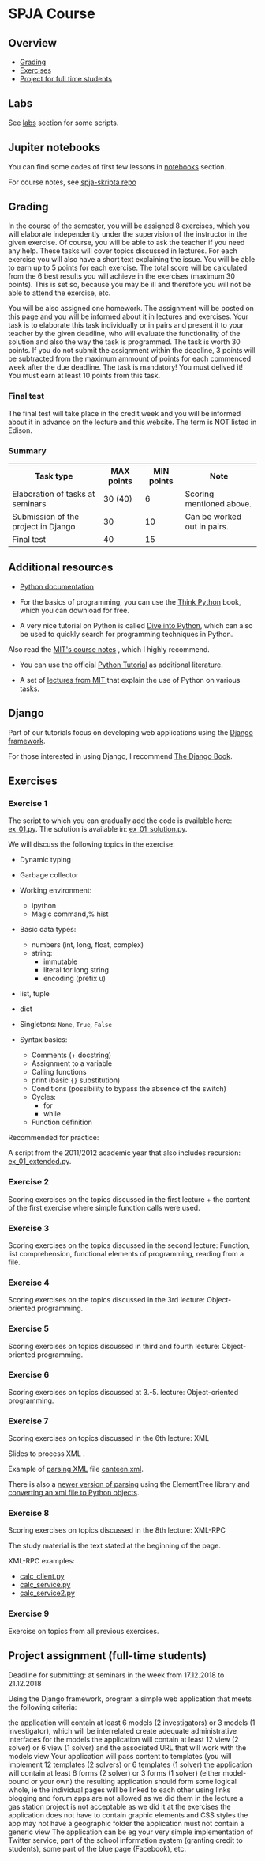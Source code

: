 # SPJA Course

## Overview

- [Grading](#grading)
- [Exercises](#exercises)
- [Project for full time students](#project-assignmet-full-time-students)


## Labs

See [labs](labs) section for some scripts.


## Jupiter notebooks

You can find some codes of first few lessons in [notebooks](notebooks) section.

For course notes, see [spja-skripta repo](http://github.com/geordi/spja-skripta)


## Grading

In the course of the semester, you will be assigned 8 exercises, which you will elaborate independently under the supervision of the instructor in the given exercise. Of course, you will be able to ask the teacher if you need any help.
These tasks will cover topics discussed in lectures.
For each exercise you will also have a short text explaining the issue.
You will be able to earn up to 5 points for each exercise.
The total score will be calculated from the 6 best results you will achieve in the exercises (maximum 30 points).
This is set so, because you may be ill and therefore you will not be able to attend the exercise, etc.

You will be also assigned one homework.
The assignment will be posted on this page and you will be informed about it in lectures and exercises.
Your task is to elaborate this task individually or in pairs and present it to your teacher by the given deadline, who will evaluate the functionality of the solution and also the way the task is programmed.
The task is worth 30 points.
If you do not submit the assignment within the deadline, 3 points will be subtracted from the maximum ammount of points for each commenced week after the due deadline.
The task is mandatory!
You must delived it!
You must earn at least 10 points from this task.

<!-- In the final week will also take the final test, which you must pass. You can earn up to 40 points for this test. You must get at least 15 points. -->


### Final test
The final test will take place in the credit week and you will be informed about it in advance on the lecture and this website. The term is NOT listed in Edison.


### Summary
<table>
<tr><th>Task type</th><th>MAX points</th><th>MIN points</th><th>Note</th></tr>
<tr><td>Elaboration of tasks at seminars</td><td>30 (40)</td><td>6</td><td>Scoring mentioned above.</td></tr>
<tr><td>Submission of the project in Django</td><td>30</td><td>10</td><td>Can be worked out in pairs.</td></tr>
<tr><td>Final test</td><td>40</td><td>15</td></tr>
</table>


## Additional resources

* [Python documentation](http://docs.python.org/index.html)

<!--An interesting online interactive course found at Codeacademy .-->

* For the basics of programming, you can use the [Think Python](http://www.greenteapress.com/thinkpython/) book, which you can download for free.

* A very nice tutorial on Python is called [Dive into Python](http://www.diveintopython.net/), which can also be used to quickly search for programming techniques in Python.

Also read the [MIT's course notes](http://ocw.mit.edu/courses/electrical-engineering-and-computer-science/6-01sc-introduction-to-electrical-engineering-and-computer-science-i-spring-2011/Syllabus/MIT6_01SCS11_notes.pdf) , which I highly recommend.

* You can use the official [Python Tutorial](http://ocw.mit.edu/courses/electrical-engineering-and-computer-science/6-01sc-introduction-to-electrical-engineering-and-computer-science-i-spring-2011/Syllabus/MIT6_01SCS11_notes.pdf) as additional literature.

* A set of [lectures from MIT ](https://www.youtube.com/watch?v=ewd7Lf2dr5Q&list=PL2C8C1F1B1FD608C0) that explain the use of Python on various tasks.


## Django

Part of our tutorials focus on developing web applications using the [Django framework](http://www.djangoproject.com/).
<!--There are also Czech pages where you can find documentation for version 1.0 in Czech.-->
For those interested in using Django, I recommend [The Django Book](https://djangobook.com/).

<!--Nice series about Djang was published on Zdroják server.-->

<!--
Project for full-time students
The assignment of the project for full-time students is given as task 5 (full-time) .

Combined Studies
For students of the combined form of study, 4 tasks will be prepared. The deadline for submitting individual tasks (they will gradually appear on this page) is ideally within the credit week. However, it is no problem to submit the tasks and complete the test at a later date (ideally by the 2nd week of the examination period).

Assign tasks to the tutor's e-mail, where the subject will be: SPJA-KOMB-PROJ-X-login , where X is the task number and login is your student number. Your solutions will be continuously reviewed and scored. Of course, discussions on the solutions will be on tutorials.

Evaluation
Task type	MAX points	MIN points	Note
Submitting a set of 4 tasks	60	25	All assignments must be submitted!
Test	40	15 Dec	
Dates of tests
Below are terms of credit tests for the combined form of study. The test can be repeated. So you can come to more dates if you test. Everything will take place in the EB405 classroom.

Date	Time
6. 1. 2017	14:00
9. 1. 2017	14:00
11. 1. 2017	14:00
13. 1. 2017	14:00
20. 1. 2017	14:00
-->

## Exercises

### Exercise 1

The script to which you can gradually add the code is available here: [ex_01.py](labs/ex_01.py). The solution is available in: [ex_01_solution.py](labs/ex_01_solution.py).

We will discuss the following topics in the exercise:
* Dynamic typing
* Garbage collector

* Working environment:
  * ipython
  * Magic command,% hist

* Basic data types:
  * numbers (int, long, float, complex)
  * string:
    * immutable
    * literal for long string
    * encoding (prefix u)
* list, tuple
* dict

* Singletons: `None`, `True`, `False`

* Syntax basics:
  * Comments (+ docstring)
  * Assignment to a variable
  * Calling functions
  * print (basic `{}` substitution)
  * Conditions (possibility to bypass the absence of the switch)
  * Cycles:
    * for
    * while
  * Function definition

Recommended for practice:

A script from the 2011/2012 academic year that also includes recursion: [ex_01_extended.py](labs/ex_01_extendedn.py).

<!--Solution: cv1_labs_extended_full.py-->

### Exercise 2

Scoring exercises on the topics discussed in the first lecture + the content of the first exercise where simple function calls were used.

<!--The study material is the text stated at the beginning of the page.-->

### Exercise 3

Scoring exercises on the topics discussed in the second lecture: Function, list comprehension, functional elements of programming, reading from a file.

<!--The study material is the text stated at the beginning of the page. Exceptions and file readings are explained in the presentation .-->


### Exercise 4

Scoring exercises on the topics discussed in the 3rd lecture: Object-oriented programming.

<!--
The study material is the text stated at the beginning of the page.
Slides to imports and packages .
Slides to object-oriented programming .
-->

### Exercise 5

Scoring exercises on topics discussed in third and fourth lecture: Object-oriented programming.

<!--
The study material is the text stated at the beginning of the page.
Slides to object-oriented programming .
-->


### Exercise 6

Scoring exercises on topics discussed at 3.-5. lecture: Object-oriented programming.

<!--
The study material is the text stated at the beginning of the page.
Slides to object-oriented programming .
-->


### Exercise 7

Scoring exercises on topics discussed in the 6th lecture: XML

Slides to process XML .

Example of [parsing XML](labs/ex_06_xml_examples.py) file [canteen.xml](notebooks/canteen.xml).

There is also a [newer version of parsing](notebooks/lecture_05_parsing_xml.ipynb) using the ElementTree library and [converting an xml file to Python objects](notebooks/lecture_05_xml_to_object.ipynb).

<!--
Example of searching on Twitter (not running since 2013).
-->


### Exercise 8

Scoring exercises on topics discussed in the 8th lecture: XML-RPC

The study material is the text stated at the beginning of the page.

XML-RPC examples:
- [calc_client.py](calc_client.py)
- [calc_service.py](calc_service.py)
- [calc_service2.py](calc_service2.py)


### Exercise 9

Exercise on topics from all previous exercises.


## Project assignment (full-time students)
Deadline for submitting: at seminars in the week from 17.12.2018 to 21.12.2018

Using the Django framework, program a simple web application that meets the following criteria:

the application will contain at least 6 models (2 investigators) or 3 models (1 investigator), which will be interrelated
create adequate administrative interfaces for the models
the application will contain at least 12 view (2 solver) or 6 view (1 solver) and the associated URL that will work with the models
view Your application will pass content to templates (you will implement 12 templates (2 solvers) or 6 templates (1 solver)
the application will contain at least 6 forms (2 solver) or 3 forms (1 solver) (either model-bound or your own)
the resulting application should form some logical whole, ie the individual pages will be linked to each other using links
blogging and forum apps are not allowed as we did them in the lecture
a gas station project is not acceptable as we did it at the exercises
the application does not have to contain graphic elements and CSS styles
the app may not have a geographic folder
the application must not contain a generic view
The application can be eg your very simple implementation of Twitter service, part of the school information system (granting credit to students), some part of the blue page (Facebook), etc.

<!--
## Distance Students Tasks

### Task 1

Implement the `dot_product` and `cross_product` functions to return the scalar and vector product of the vectors. As input, consider 2D and 3D vectors, which will be represented by a sheet (in the case of a vector product, consider only 3D vectors). Be sure to treat when the vectors are not 2D or 3D, and when the functions get vectors of different lengths. In this case, the function returns None .

Input function: two sheets representing vectors (suppose 2D and 3D vectors)
Function output: number (for dot_product ) or list (for cross_product )

Sample:

`dot_product ([1,2,2], [0,1,2])`
Output: `2`

`cross_product ([1,2,2], [0,1,2])`
Output: `[4, -2, 1]`

Example of incorrect entry (not all combinations listed):

`cross_product ([1, 2, 0], [0, 1, 2, 4])`
Output: `None`


### Task 2

Program `make_index` and `search_by_index`

Description of function `make_index`:
Creates an index of words from the input file with information on which lines are words.
The index is saved to a file.
A space separator is a space, period, comma, semicolon, question mark, exclamation mark, and quotation marks.

Index format:
`<word> <line1> <line2> ... <lineN>`

Each word is on a separate line.

Example:
```
first-rate
flexible 18
for 12 13 20 25 27 29
```

The register shall be sorted lexicographically. Line numbers are sorted and not repeated.

Input: The name of the input file and the name of the file in which the index will be stored
Output: None

Description of function `search_by_index`:
Uses the created index and returns the line numbers that contain the word.

Input: The name of the index file and the search word
Output: Integer list

Example:
```
make_index ("input.txt", "index.txt")
search_by_index ("index.txt", "Python")
```
Output: `[1, 3, 16, 18, 20, 21, 23, 25, 27, 29, 31, 32, 34, 36, 37, 39, 41, 42, 44, 46]`

`search_by_index ("index.txt", "Kreatrix")`
Output: `[]`

Test data:
The test input file is available here.
A test index file is also available.
If you're using Windows, be careful not to break the line that is in this Unix-style file, or encode the input file.

Further specification specifications
All exceptions must be handled in the program.
To work with sheets, use the "list comprehension" that we used a lot in exercises. Do not use map and reduce functions.
To parse an input file and hyphenate delimiters, first edit the input file using the `string.translate` function (link to the documentation),
then separate the lines with a single delimiter.
This will eliminate the browsing of each character on the line.
An index file reverse lookup will be effective;
you won't create a new dictionary.
You just browse the file and return the result for that word.
The same rules as above apply to work with the sheet.
Use slicing where possible.


Task 3 (combined)
Program the Inventar and Item classes.

Description of the "Item" class:
The class represents a physical item owned by VŠB. Its attributes and methods are listed below:

The item id is always a string in the form <fakulta> / number , where <fakulta> is one of the following abbreviations: FEI, HGF, EkF, FBI, FMMI, FS, FAST.

Amortization method amortizes the item according to the given amortization coefficient. When you create an object, the original price and the residual price are set to the same value. For amortization, the residual cost will be reduced. The formula for calculating the residual price is as follows:
residual_price = residual_price - original_price * co-amortization

The __str__ method will return a string in the following form: Type: <type>, ID: <id>, Room: <room> , where the values ​​between the arrows will be the current values ​​of the item. The method is called, for example, when using print . An example is given below.

Its attributes and methods are listed below:

Class Item:

attributes:
id
name
room
original price
residue_price
coef_amortization
methods:
__init __ (self, id, name, room, price, coefficient)
amortization (self)
__str __
Description of the "Inventar" class:
The class represents the database of VŠB property. Simple adding, browsing the number of items and browsing the total price of assets can be performed over this database.

Implement the database containing the assets as a dictionary where the key is the item id.

The item_price method returns the residual price of all items that belong to the faculty.

The count_items method returns the number of items belonging to the faculty.

The amortization method amortizes the items belonging to the faculty.

The class attributes and methods are listed below:

Inventar Class:

attributes:
inventar (dictionary)
methods:
__init __
add (self, property)
count_items (self, faculty)
price_item (self, faculty)
amortization (self, faculty)
Example:
inventory = Inventory ()
inventory add (Item ("FEI / 4605511", "Chair", "A1036", 1600, 0.05))
inventory add (Item ("FEI / 4605512", "Stul", "A1036", 2360, 0.05))
print inventory.inventar ["FEI / 4605511"]
print inventory.price_item ("FEI")
amortization inventory ("FEI")
print inventory.price_item ("FEI")
print inventory.price_item ("HGF")

Exit:
Type: Chair, ID: FEI / 4605511, Room: A1036
3960
3762.0
0

Task 4 (combined)
Due date: in the week of 17.12.2012 to 20.12.2012

Create a simple XML-RPC service that works with a property inventory that is very similar to the previous assignment. However, the declarations of some methods are different.

Program the Inventar and Item classes.

Description of the "Item" class:
The class represents a physical item owned by VŠB. Its attributes and methods are listed below:

The item id is always a string in the form <fakulta> / number where <fakulta> is one of the following abbreviations: FEI, HGF, EkF, FBI, FMMI, FS, FAST

Amortization method amortizes the item according to the given amortization coefficient. When you create an object, the original price and the residual price are set to the same value. For amortization, the residual cost will be reduced. The formula for calculating the residual price is as follows:
residual_price = residual_price - original_price * co-amortization

The __str__ method will return a string in the following form: Name: <name>, ID: <id>, Room: <room> , where the values ​​between the arrows will be the current values ​​of the item. The method is called, for example, when using print .

The vrat_xml_element method returns an item as an XML element from the Python ElementTree module. Use this method when saving a database. Start with a sample representation of one item in your inventory, which you can download below.

Attributes and methods of the Item class:

attributes:
id
name
room
original price
residue_price
coef_amortization
methods:
__init __ (self, id, name, room, original_price, residual_price, amortization)
amortization (self)
return_xml_element (self)
__str __
Of course, you can add additional attributes or methods to make your work easier.

Description of the "Inventar" class:
The class represents the VŠB property database and is also an XML-RPC service for remote access to this database. Above this database it is possible to perform simple operations of adding, browsing the number of items, browsing the total price of assets, carrying out amortization of assets and permanently saving this database to an XML file. This ensures that if the service is stopped and then started, you will still have items that you added while the service was running.

The database will be saved to an XML data file whose name will be passed as an argument to the Inventar class constructor. You can represent the database in memory as last time using a dictionary. However, this is not a requirement, so this attribute is not mentioned in the list below.

Note that only the following methods can be called from the client: add , item_path , number_of_items , make_amortization .

The import_xml_db method retrieves the file passed to the constructor. Loads the database from the XML data into memory for further work using methods from the Python ElementTree module.

The save_xml_db method saves assets from memory to an XML file using methods from the Python ElementTree module.

The add method adds the entry to the database. When you call this method on a client with an argument that is an instance of the Item class, that instance is passed as a dictionary. This is the standard behavior of XML-RPC. It is therefore necessary to recreate an object of the Item type from this dictionary.

The item_price method returns the residual price of all items that belong to the faculty.

The count_items method returns the number of items belonging to the faculty.

The amortization method amortizes the items belonging to the faculty.

Attributes and methods of the Inventar class:

attributes:
xml_db_file
methods:
__init __ (self, xml_db)
import_xml_db
uloz_xml_db
add (self, item)
count_items (self, faculty)
price_item (self, faculty)
amortization (self, faculty)
Think carefully when it is necessary to store the database in memory into XML, because you do not have to call the save method from the client and you are not sure whether the service will still be accessible.

The initial database that can be used as a constructor argument is available here: inventar.xml . Also, review the structure of the XML document to correctly create an XML representation of the Item class and the entire database for future execution.

Also, remember that methods called via XML-RPC must return something. So if you do not expect any return value on the client side, simply return integer 0.

Test your service properly using ideally two clients according to the following instructions. You can use the following sequence of steps to test the permanent storage of items in an XML file:

start the service
run client with browsing, adding items and amortization
turn the service off and then on
the browsing service should already be reflected here, the amortized cost of the items should already be reflected here
Use the following Python modules for implementation: xml.etree.ElementTree and SimpleXMLRPCServer (or other standard modules).

Use the ElementTree module help to work with XML.
-->
